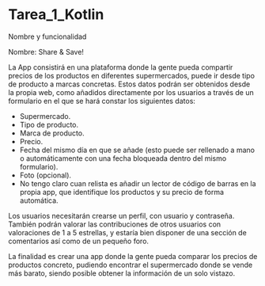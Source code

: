 # Tarea_1_Kotlin
Nombre y funcionalidad

Nombre: Share & Save!

La App consistirá en una plataforma donde la gente pueda compartir precios de los productos en diferentes supermercados, puede ir desde tipo de producto a marcas concretas. Estos datos podrán ser obtenidos desde la propia web, como añadidos directamente por los usuarios a través de un formulario en el que se hará constar los siguientes datos:

-  Supermercado.
-  Tipo de producto.
-  Marca de producto.
-  Precio.
-  Fecha del mismo día en que se añade (esto puede ser rellenado a mano o automáticamente con una fecha bloqueada dentro del mismo formulario).
-  Foto (opcional).
-  No tengo claro cuan relista es añadir un lector de código de barras en la propia app, que identifique los productos y su precio de forma automática.

Los usuarios necesitarán crearse un perfil, con usuario y contraseña. También podrán valorar las contribuciones de otros usuarios con valoraciones de 1 a 5 estrellas, y estaría bien disponer de una sección de comentarios así como de un pequeño foro.

La finalidad es crear una app donde la gente pueda comparar los precios de productos concreto, pudiendo encontrar el supermercado donde se vende más barato, siendo posible obtener la información de un solo vistazo.


  

